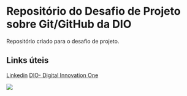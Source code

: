 # Repositório do Desafio de Projeto sobre Git/GitHub da DIO
Repositório criado para o desafio de projeto.

## Links úteis

[Linkedin](https://www.linkedin.com/in/daniel-ferreira-bba820109/)
[DIO- Digital Innovation One](/https://web.dio.me/users/daniel_and_andressa)

![](https://homologacao.tecpop.mg.gov.br/assets/parceiros/1644436653.jpg?w=256)
